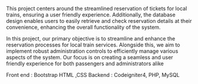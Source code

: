 This project centers around the streamlined reservation of tickets for local trains, ensuring a user friendly experience. Additionally,
the database design enables users to easily retrieve and check reservation details at their convenience, enhancing the overall
functionality of the system.

In this project, our primary objective is to streamline and enhance the reservation processes for local train services.
Alongside this, we aim to implement robust administration controls to efficiently manage various aspects of the system.
Our focus is on creating a seamless and user friendly experience for both passengers and administrators alike

Front
end : Bootstrap HTML ,CSS
Backend : Codeigniter4, PHP, MySQL
